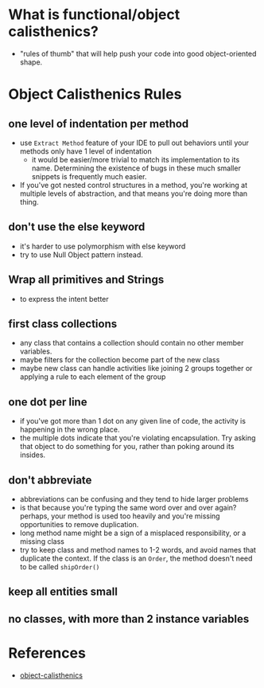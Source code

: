 # What is functional/object calisthenics?
- "rules of thumb" that will help push your code into good object-oriented shape.

# Object Calisthenics Rules
## one level of indentation per method
- use `Extract Method` feature of your IDE to pull out behaviors until your methods only have 1 level of indentation
  - it would be easier/more trivial to match its implementation to its name. Determining the existence of bugs in these much smaller snippets is frequently much easier.
- If you've got nested control structures in a method, you're working at multiple levels of abstraction, and that means you're doing more than thing.
## don't use the else keyword
- it's harder to use polymorphism with else keyword
- try to use Null Object pattern instead.
## Wrap all primitives and Strings
- to express the intent better
## first class collections
- any class that contains a collection should contain no other member variables.
- maybe filters for the collection become part of the new class
- maybe new class can handle activities like joining 2 groups together or applying a rule to each element of the group
## one dot per line
- if you've got more than 1 dot on any given line of code, the activity is happening in the wrong place.
- the multiple dots indicate that you're violating encapsulation. Try asking that object to do something for you, rather than poking around its insides.
## don't abbreviate
- abbreviations can be confusing and they tend to hide larger problems
- is that because you're typing the same word over and over again? perhaps, your method is used too heavily and you're missing opportunities to remove duplication.
- long method name might be a sign of a misplaced responsibility, or a missing class
- try to keep class and method names to 1-2 words, and avoid names that duplicate the context. If the class is an `Order`, the method doesn't need to be called `shipOrder()`
## keep all entities small
## no classes, with more than 2 instance variables

# References
- [object-calisthenics](https://www.cs.helsinki.fi/u/luontola/tdd-2009/ext/ObjectCalisthenics.pdf)
